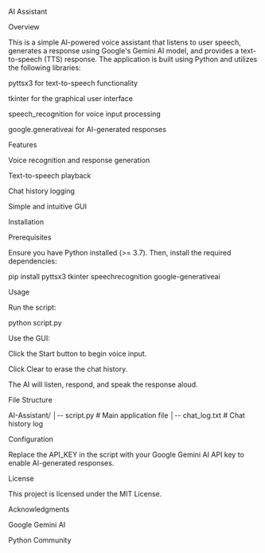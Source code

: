 AI Assistant

Overview

This is a simple AI-powered voice assistant that listens to user speech, generates a response using Google's Gemini AI model, and provides a text-to-speech (TTS) response. The application is built using Python and utilizes the following libraries:

pyttsx3 for text-to-speech functionality

tkinter for the graphical user interface

speech_recognition for voice input processing

google.generativeai for AI-generated responses

Features

Voice recognition and response generation

Text-to-speech playback

Chat history logging

Simple and intuitive GUI

Installation

Prerequisites

Ensure you have Python installed (>= 3.7). Then, install the required dependencies:

pip install pyttsx3 tkinter speechrecognition google-generativeai

Usage

Run the script:

python script.py

Use the GUI:

Click the Start button to begin voice input.

Click Clear to erase the chat history.

The AI will listen, respond, and speak the response aloud.

File Structure

AI-Assistant/
│-- script.py          # Main application file
│-- chat_log.txt       # Chat history log

Configuration

Replace the API_KEY in the script with your Google Gemini AI API key to enable AI-generated responses.

License

This project is licensed under the MIT License.

Acknowledgments

Google Gemini AI

Python Community

